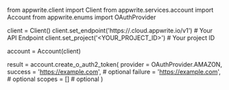 from appwrite.client import Client
from appwrite.services.account import Account
from appwrite.enums import OAuthProvider

client = Client()
client.set_endpoint('https://<REGION>.cloud.appwrite.io/v1') # Your API Endpoint
client.set_project('<YOUR_PROJECT_ID>') # Your project ID

account = Account(client)

result = account.create_o_auth2_token(
    provider = OAuthProvider.AMAZON,
    success = 'https://example.com', # optional
    failure = 'https://example.com', # optional
    scopes = [] # optional
)
